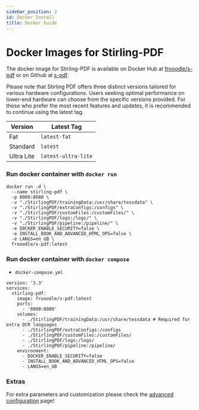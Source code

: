```yaml
---
sidebar_position: 2
id: Docker Install
title: Docker Guide
---
```


# Docker Images for Stirling-PDF

The docker image for Stirling-PDF is available on Docker Hub at [frooodle/s-pdf](https://hub.docker.com/r/frooodle/s-pdf) or on Github at [s-pdf](https://github.com/Stirling-Tools/Stirling-PDF/pkgs/container/s-pdf).

Please note that Stirling PDF offers three distinct versions tailored for various hardware configurations. Users seeking optimal performance on lower-end hardware can choose from the specific versions provided. For those who prefer the most recent features and updates, it is recommended to continue using the latest tag.

| Version    | Latest Tag          |
| ---------- | ------------------- |
| Fat        | `latest-fat`            |
| Standard   | `latest`            |
| Ultra Lite | `latest-ultra-lite` |

### Run docker container with `docker run`

```
docker run -d \
  --name stirling-pdf \
  -p 8080:8080 \
  -v "./StirlingPDF/trainingData:/usr/share/tessdata" \
  -v "./StirlingPDF/extraConfigs:/configs" \
  -v "./StirlingPDF/customFiles:/customFiles/" \
  -v "./StirlingPDF/logs:/logs/" \
  -v "./StirlingPDF/pipeline:/pipeline/" \
  -e DOCKER_ENABLE_SECURITY=false \
  -e INSTALL_BOOK_AND_ADVANCED_HTML_OPS=false \
  -e LANGS=en_GB \
  frooodle/s-pdf:latest
```


### Run docker container with `docker compose`

- `docker-compose.yml`
```
version: '3.3'
services:
  stirling-pdf:
    image: frooodle/s-pdf:latest
    ports:
      - '8080:8080'
    volumes:
      - ./StirlingPDF/trainingData:/usr/share/tessdata # Required for extra OCR languages
      - ./StirlingPDF/extraConfigs:/configs
      - ./StirlingPDF/customFiles:/customFiles/
      - ./StirlingPDF/logs:/logs/
      - ./StirlingPDF/pipeline:/pipeline/
    environment:
      - DOCKER_ENABLE_SECURITY=false
      - INSTALL_BOOK_AND_ADVANCED_HTML_OPS=false
      - LANGS=en_GB
```

### Extras

For extra parameters and customization please check the [advanced configuration](https://docs.stirlingpdf.com/Advanced%20Configuration/How%20to%20add%20configurations) page!
